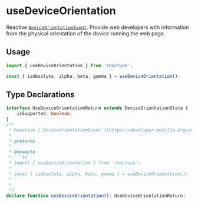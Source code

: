 # useDeviceOrientation

Reactive [`DeviceOrientationEvent`](https://developer.mozilla.org/en-US/docs/Web/API/DeviceOrientationEvent). Provide web developers with information from the physical orientation of the device running the web page.

## Usage

```ts
import { useDeviceOrientation } from 'reactuse';

const { isAbsolute, alpha, beta, gamma } = useDeviceOrientation();
```

## Type Declarations

````ts
interface UseDeviceOrientationReturn extends DeviceOrientationState {
    isSupported: boolean;
}
/**
 * Reactive [`DeviceOrientationEvent`](https://developer.mozilla.org/en-US/docs/Web/API/DeviceOrientationEvent). Provide web developers with information from the physical orientation of the device running the web page.
 *
 * @returns
 *
 * @example
 * ```ts
 * import { useDeviceOrientation } from 'reactuse';
 *
 * const { isAbsolute, alpha, beta, gamma } = useDeviceOrientation();
 * ```
 *
 */
declare function useDeviceOrientation(): UseDeviceOrientationReturn;
````
